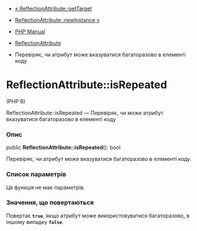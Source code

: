 - [«
ReflectionAttribute::getTarget](reflectionattribute.gettarget.md)
- [ReflectionAttribute::newInstance
»](reflectionattribute.newinstance.md)

- [PHP Manual](index.md)
- [ReflectionAttribute](class.reflectionattribute.md)
- Перевіряє, чи атрибут може вказуватися багаторазово в елементі коду

# ReflectionAttribute::isRepeated

(PHP 8)

ReflectionAttribute::isRepeated — Перевіряє, чи може атрибут
вказуватися багаторазово в елементі коду

### Опис

public **ReflectionAttribute::isRepeated**(): bool

Перевіряє, чи атрибут може вказуватися багаторазово в елементі коду.

### Список параметрів

Ця функція не має параметрів.

### Значення, що повертаються

Повертає **`true`**, якщо атрибут може використовуватися багаторазово,
в іншому випадку **`false`**.
